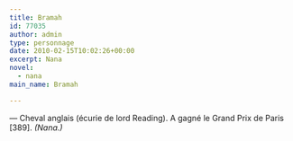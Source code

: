 ```yaml
---
title: Bramah
id: 77035
author: admin
type: personnage
date: 2010-02-15T10:02:26+00:00
excerpt: Nana
novel:
  - nana
main_name: Bramah

---
```

— Cheval anglais (écurie de lord Reading). A gagné le Grand Prix de Paris [389]. _(Nana.)_